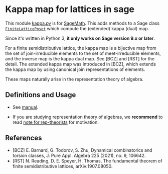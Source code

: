 # Kappa map for lattices in sage
This module [kappa.py](kappa.py) is for [SageMath](https://www.sagemath.org/).
This adds methods to
a Sage class [`FiniteLatticePoset`](https://doc.sagemath.org/html/en/reference/combinat/sage/combinat/posets/lattices.html#sage.combinat.posets.lattices.FiniteLatticePoset)
which compute the (extended) kappa (dual) map.

Since it's written in Python 3, **it only works on Sage version 9.x or later**.

For a finite semidistributive lattice, the kappa map is a bijective map from the set of join-irreducible elements to the set of meet-irreducible elements, and the inverse map is the kappa dual map. See [BCZ] and [RST] for the detail.
The extended kappa map was introduced in [BCZ], which extends the kappa map by using canonical join representations of elements.

These maps naturally arise in the representation theory of algebra.

## Definitions and Usage

- See [manual](https://nbviewer.jupyter.org/github/haruhisa-enomoto/kappa-map-for-lattices/blob/main/Manual.ipynb).

- If you are studying representation theory of algebras, we **recommend** to read [note for rep-theorists](https://nbviewer.jupyter.org/github/haruhisa-enomoto/kappa-map-for-lattices/blob/main/for-rep-theory.ipynb) for motivation.

## References

- [BCZ] E. Barnard, G. Todorov, S. Zhu,
  Dynamical combinatorics and torsion classes,
  J. Pure Appl. Algebra 225 (2021), no. 9, 106642.
- [RST] N. Reading, D. E. Speyer, H. Thomas,
  The fundamental theorem of finite semidistributive lattices,
  arXiv:1907.08050.
